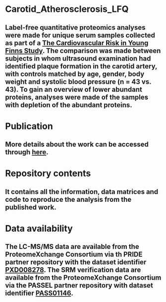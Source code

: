 # Carotid_Atherosclerosis_LFQ
## Label-free quantitative proteomics analyses were made for unique serum samples collected as part of a [The Cardiovascular Risk in Young Finns Study](https://youngfinnsstudy.utu.fi/studydesign.html). The comparison was made between subjects in whom ultrasound examination had identified plaque formation in the carotid artery, with controls matched by age, gender, body weight and systolic blood pressure (n = 43 vs. 43). To gain an overview of lower abundant proteins, analyses were made of the samples with depletion of the abundant proteins.

# Publication
## More details about the work can be accessed through [here](https://www.ncbi.nlm.nih.gov/pmc/articles/PMC6003912/).

# Repository contents
## It contains all the information, data matrices and code to reproduce the analysis from the published work. 

# Data availability
## The LC-MS/MS data are available from the ProteomeXchange Consortium via th PRIDE partner repository with the dataset identifier [PXD008278](http://proteomecentral.proteomexchange.org/cgi/GetDataset?ID=PXD008278). The SRM verification data are available from the ProteomeXchange Consortium via the PASSEL partner repository with dataset identifier [PASS01146](https://db.systemsbiology.net/sbeams/cgi/PeptideAtlas/PASS_View?identifier=PASS01146).
